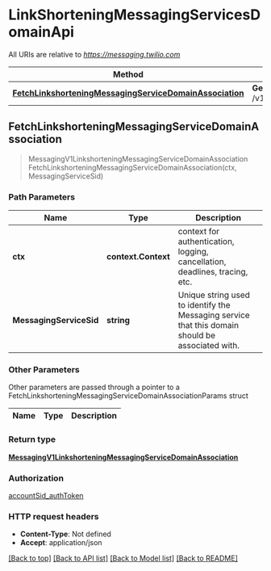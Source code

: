 # LinkShorteningMessagingServicesDomainApi

All URIs are relative to *https://messaging.twilio.com*

Method | HTTP request | Description
------------- | ------------- | -------------
[**FetchLinkshorteningMessagingServiceDomainAssociation**](LinkShorteningMessagingServicesDomainApi.md#FetchLinkshorteningMessagingServiceDomainAssociation) | **Get** /v1/LinkShortening/MessagingServices/{MessagingServiceSid}/Domain | 



## FetchLinkshorteningMessagingServiceDomainAssociation

> MessagingV1LinkshorteningMessagingServiceDomainAssociation FetchLinkshorteningMessagingServiceDomainAssociation(ctx, MessagingServiceSid)





### Path Parameters


Name | Type | Description
------------- | ------------- | -------------
**ctx** | **context.Context** | context for authentication, logging, cancellation, deadlines, tracing, etc.
**MessagingServiceSid** | **string** | Unique string used to identify the Messaging service that this domain should be associated with.

### Other Parameters

Other parameters are passed through a pointer to a FetchLinkshorteningMessagingServiceDomainAssociationParams struct


Name | Type | Description
------------- | ------------- | -------------

### Return type

[**MessagingV1LinkshorteningMessagingServiceDomainAssociation**](MessagingV1LinkshorteningMessagingServiceDomainAssociation.md)

### Authorization

[accountSid_authToken](../README.md#accountSid_authToken)

### HTTP request headers

- **Content-Type**: Not defined
- **Accept**: application/json

[[Back to top]](#) [[Back to API list]](../README.md#documentation-for-api-endpoints)
[[Back to Model list]](../README.md#documentation-for-models)
[[Back to README]](../README.md)

